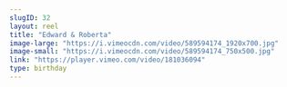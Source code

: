```yaml
---
slugID: 32 
layout: reel
title: "Edward & Roberta"
image-large: "https://i.vimeocdn.com/video/589594174_1920x700.jpg"
image-small: "https://i.vimeocdn.com/video/589594174_750x500.jpg"
link: "https://player.vimeo.com/video/181036094"
type: birthday 
---
```

